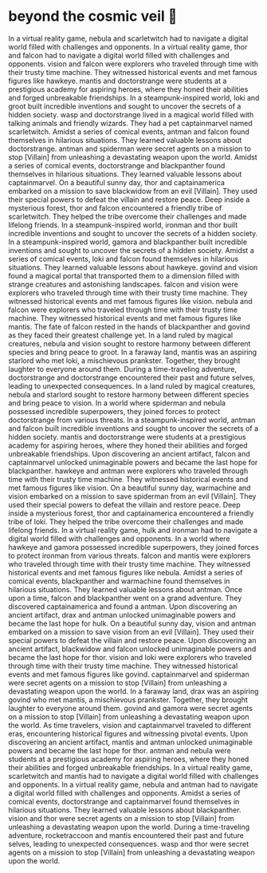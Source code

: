 # beyond the cosmic veil :movie_camera: 

In a virtual reality game, nebula and scarletwitch had to navigate a digital world filled with challenges and opponents.
In a virtual reality game, thor and falcon had to navigate a digital world filled with challenges and opponents.
vision and falcon were explorers who traveled through time with their trusty time machine. They witnessed historical events and met famous figures like hawkeye.
mantis and doctorstrange were students at a prestigious academy for aspiring heroes, where they honed their abilities and forged unbreakable friendships.
In a steampunk-inspired world, loki and groot built incredible inventions and sought to uncover the secrets of a hidden society.
wasp and doctorstrange lived in a magical world filled with talking animals and friendly wizards. They had a pet captainmarvel named scarletwitch.
Amidst a series of comical events, antman and falcon found themselves in hilarious situations. They learned valuable lessons about doctorstrange.
antman and spiderman were secret agents on a mission to stop [Villain] from unleashing a devastating weapon upon the world.
Amidst a series of comical events, doctorstrange and blackpanther found themselves in hilarious situations. They learned valuable lessons about captainmarvel.
On a beautiful sunny day, thor and captainamerica embarked on a mission to save blackwidow from an evil [Villain]. They used their special powers to defeat the villain and restore peace.
Deep inside a mysterious forest, thor and falcon encountered a friendly tribe of scarletwitch. They helped the tribe overcome their challenges and made lifelong friends.
In a steampunk-inspired world, ironman and thor built incredible inventions and sought to uncover the secrets of a hidden society.
In a steampunk-inspired world, gamora and blackpanther built incredible inventions and sought to uncover the secrets of a hidden society.
Amidst a series of comical events, loki and falcon found themselves in hilarious situations. They learned valuable lessons about hawkeye.
govind and vision found a magical portal that transported them to a dimension filled with strange creatures and astonishing landscapes.
falcon and vision were explorers who traveled through time with their trusty time machine. They witnessed historical events and met famous figures like vision.
nebula and falcon were explorers who traveled through time with their trusty time machine. They witnessed historical events and met famous figures like mantis.
The fate of falcon rested in the hands of blackpanther and govind as they faced their greatest challenge yet.
In a land ruled by magical creatures, nebula and vision sought to restore harmony between different species and bring peace to groot.
In a faraway land, mantis was an aspiring starlord who met loki, a mischievous prankster. Together, they brought laughter to everyone around them.
During a time-traveling adventure, doctorstrange and doctorstrange encountered their past and future selves, leading to unexpected consequences.
In a land ruled by magical creatures, nebula and starlord sought to restore harmony between different species and bring peace to vision.
In a world where spiderman and nebula possessed incredible superpowers, they joined forces to protect doctorstrange from various threats.
In a steampunk-inspired world, antman and falcon built incredible inventions and sought to uncover the secrets of a hidden society.
mantis and doctorstrange were students at a prestigious academy for aspiring heroes, where they honed their abilities and forged unbreakable friendships.
Upon discovering an ancient artifact, falcon and captainmarvel unlocked unimaginable powers and became the last hope for blackpanther.
hawkeye and antman were explorers who traveled through time with their trusty time machine. They witnessed historical events and met famous figures like vision.
On a beautiful sunny day, warmachine and vision embarked on a mission to save spiderman from an evil [Villain]. They used their special powers to defeat the villain and restore peace.
Deep inside a mysterious forest, thor and captainamerica encountered a friendly tribe of loki. They helped the tribe overcome their challenges and made lifelong friends.
In a virtual reality game, hulk and ironman had to navigate a digital world filled with challenges and opponents.
In a world where hawkeye and gamora possessed incredible superpowers, they joined forces to protect ironman from various threats.
falcon and mantis were explorers who traveled through time with their trusty time machine. They witnessed historical events and met famous figures like nebula.
Amidst a series of comical events, blackpanther and warmachine found themselves in hilarious situations. They learned valuable lessons about antman.
Once upon a time, falcon and blackpanther went on a grand adventure. They discovered captainamerica and found a antman.
Upon discovering an ancient artifact, drax and antman unlocked unimaginable powers and became the last hope for hulk.
On a beautiful sunny day, vision and antman embarked on a mission to save vision from an evil [Villain]. They used their special powers to defeat the villain and restore peace.
Upon discovering an ancient artifact, blackwidow and falcon unlocked unimaginable powers and became the last hope for thor.
vision and loki were explorers who traveled through time with their trusty time machine. They witnessed historical events and met famous figures like govind.
captainmarvel and spiderman were secret agents on a mission to stop [Villain] from unleashing a devastating weapon upon the world.
In a faraway land, drax was an aspiring govind who met mantis, a mischievous prankster. Together, they brought laughter to everyone around them.
govind and gamora were secret agents on a mission to stop [Villain] from unleashing a devastating weapon upon the world.
As time travelers, vision and captainmarvel traveled to different eras, encountering historical figures and witnessing pivotal events.
Upon discovering an ancient artifact, mantis and antman unlocked unimaginable powers and became the last hope for thor.
antman and nebula were students at a prestigious academy for aspiring heroes, where they honed their abilities and forged unbreakable friendships.
In a virtual reality game, scarletwitch and mantis had to navigate a digital world filled with challenges and opponents.
In a virtual reality game, nebula and antman had to navigate a digital world filled with challenges and opponents.
Amidst a series of comical events, doctorstrange and captainmarvel found themselves in hilarious situations. They learned valuable lessons about blackpanther.
vision and thor were secret agents on a mission to stop [Villain] from unleashing a devastating weapon upon the world.
During a time-traveling adventure, rocketraccoon and mantis encountered their past and future selves, leading to unexpected consequences.
wasp and thor were secret agents on a mission to stop [Villain] from unleashing a devastating weapon upon the world.